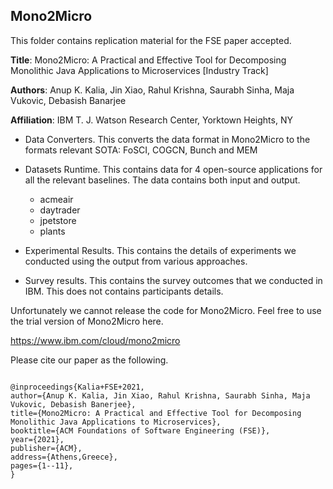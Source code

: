 ## Mono2Micro

This folder contains replication material for the FSE paper accepted. 

**Title**: Mono2Micro: A Practical and Effective Tool for Decomposing Monolithic Java Applications to Microservices [Industry Track]

**Authors**: Anup K. Kalia, Jin Xiao, Rahul Krishna, Saurabh Sinha, Maja Vukovic, Debasish Banarjee

**Affiliation**: IBM T. J. Watson Research Center, Yorktown Heights, NY

- Data Converters. This converts the data format in Mono2Micro to the formats relevant SOTA: FoSCI, COGCN, Bunch and MEM

- Datasets Runtime. This contains data for 4 open-source applications for all the relevant baselines. The data contains both input and output. 

    - acmeair
    - daytrader
    - jpetstore
    - plants

- Experimental Results.  This contains the details of experiments we conducted using the output from various approaches.

- Survey results. This contains the survey outcomes that we conducted in IBM. This does not contains participants details.


Unfortunately we cannot release the code for Mono2Micro. Feel free to use the trial version of Mono2Micro here.

https://www.ibm.com/cloud/mono2micro


Please cite our paper as the following.

```

@inproceedings{Kalia+FSE+2021,
author={Anup K. Kalia, Jin Xiao, Rahul Krishna, Saurabh Sinha, Maja Vukovic, Debasish Banerjee},
title={Mono2Micro: A Practical and Effective Tool for Decomposing Monolithic Java Applications to Microservices},
booktitle={ACM Foundations of Software Engineering (FSE)},
year={2021},
publisher={ACM},
address={Athens,Greece},
pages={1--11},
}

```
